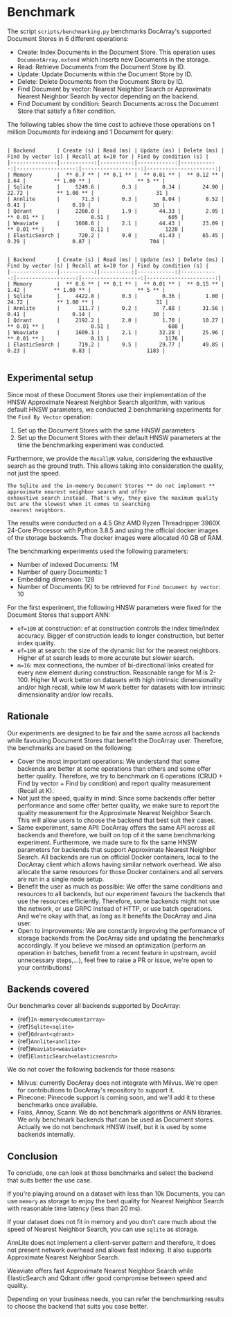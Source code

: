 # Benchmark

The script `scripts/benchmarking.py` benchmarks DocArray's supported Document Stores in 6 different operations:
* Create: Index Documents in the Document Store. This operation uses `DocumentArray.extend` which inserts new Documents in the storage.
* Read: Retrieve Documents from the Document Store by ID. 
* Update: Update Documents within the Document Store by ID.
* Delete: Delete Documents from the Document Store by ID.
* Find Document by vector: Nearest Neighbor Search or Approximate Nearest Neighbor Search by vector depending on the backend.
* Find Document by condition: Search Documents across the Document Store that satisfy a filter condition.

The following tables show the time cost to achieve those operations on 1 million Documents for indexing and 1 Document for query:

````{tab} Same HNSW parameters

| Backend       | Create (s) | Read (ms) | Update (ms) | Delete (ms) | Find by vector (s) | Recall at k=10 for | Find by condition (s) |
|---------------|-----------:|----------:|------------:|------------:|-------------------:|-------------------:|----------------------:|
| Memory        |  ** 0.7 ** | ** 0.1 ** |  ** 0.01 ** |  ** 0.12 ** |               1.64 |         ** 1.00 ** |               ** 5 ** |
| Sqlite        |     5249.6 |       0.3 |        0.34 |       24.90 |              22.72 |         ** 1.00 ** |                    31 |
| Annlite       |       71.3 |       0.3 |        8.04 |        8.52 |               0.41 |               0.19 |                    30 |
| Qdrant        |     2260.0 |       1.9 |       44.33 |        2.95 |         ** 0.01 ** |               0.51 |                   605 |
| Weaviate      |     1608.6 |       2.1 |       44.43 |       23.09 |         ** 0.01 ** |               0.11 |                  1228 |
| ElasticSearch |      720.2 |       9.0 |       41.43 |       65.45 |               0.29 |               0.87 |                   704 |

````

````{tab} Default HNSW parameters

| Backend       | Create (s) | Read (ms) | Update (ms) | Delete (ms) | Find by vector (s) | Recall at k=10 for | Find by condition (s) |
|---------------|-----------:|----------:|------------:|------------:|-------------------:|-------------------:|----------------------:|
| Memory        |  ** 0.6 ** | ** 0.1 ** |  ** 0.01 ** |  ** 0.15 ** |               1.42 |         ** 1.00 ** |               ** 5 ** |
| Sqlite        |     4422.8 |       0.3 |        0.36 |        1.00 |              24.72 |         ** 1.00 ** |                    31 |
| Annlite       |      111.7 |       0.2 |        7.88 |       31.56 |               0.41 |               0.14 |                    30 |
| Qdrant        |     2192.2 |       2.0 |        1.70 |       10.27 |         ** 0.01 ** |               0.51 |                   608 |
| Weaviate      |     1609.1 |       2.1 |       32.28 |       25.96 |         ** 0.01 ** |               0.11 |                  1176 |
| ElasticSearch |      719.2 |       9.5 |       29.77 |       49.85 |               0.23 |               0.83 |                  1183 |


````

## Experimental setup

Since most of these Document Stores use their implementation of the HNSW Approximate Nearest Neighbor Search algorithm, 
with various default HNSW parameters, we conducted 2 benchmarking experiments for the `Find By Vector` operation:
1. Set up the Document Stores with the same HNSW parameters 
2. Set up the Document Stores with their default HNSW parameters at the time the benchmarking experiment was conducted.

Furthermore, we provide the `Recall@K` value, considering the exhaustive search as the ground truth. This allows taking 
into consideration the quality, not just the speed.

```{important}
The Sqlite and the in-memory Document Stores ** do not implement ** approximate nearest neighbor search and offer 
exhaustive search instead. That's why, they give the maximum quality but are the slowest when it comes to searching
 nearest neighbors.
```

The results were conducted on a 4.5 Ghz AMD Ryzen Threadripper 3960X 24-Core Processor with Python 3.8.5 and using the official docker 
images of the storage backends. The docker images were allocated 40 GB of RAM.

The benchmarking experiments used the following parameters:
* Number of indexed Documents: 1M
* Number of query Documents: 1
* Embedding dimension: 128
* Number of Documents (K) to be retrieved for `Find Document by vector`: 10

For the first experiment, the following HNSW parameters were fixed for the Document Stores that support ANN:
* `ef=100` at construction: ef at construction controls the index time/index accuracy. Bigger ef construction leads to longer construction, but better index quality.
* `ef=100` at search: the size of the dynamic list for the nearest neighbors. Higher ef at search leads to more accurate but slower search.
* `m=16`: max connections, the number of bi-directional links created for every new element during construction. Reasonable range for M is 2-100. Higher M work better on datasets with high intrinsic dimensionality and/or high recall, while low M work better for datasets with low intrinsic dimensionality and/or low recalls.

## Rationale
Our experiments are designed to be fair and the same across all backends while favouring Document Stores that benefit 
the DocArray user. Therefore, the benchmarks are based on the following:

* Cover the most important operations: We understand that some backends are better at some operations than others and 
some offer better quality. Therefore, we try to benchmark on 6 operations (CRUD + Find by vector + Find by condition)
and report quality measurement (Recall at K).
* Not just the speed, quality in mind: Since some backends offer better performance and some offer better quality, 
we make sure to report the quality measurement for the Approximate Nearest Neighbor Search. This will allow users to 
choose the backend that best suit their cases.
* Same experiment, same API: DocArray offers the same API across all backends and therefore, we built on top of it the 
same benchmarking experiment. Furthermore, we made sure to fix the same HNSW parameters for backends that support 
Approximate Nearest Neighbor Search. All backends are run on official Docker containers, local to the DocArray client 
which allows having similar network overhead. We also allocate the same resources for those Docker containers and all 
servers are run in a single node setup.
* Benefit the user as much as possible: We offer the same conditions and resources to all backends, but our experiment 
favours the backends that use the resources efficiently. Therefore, some backends might not use the network, or use 
GRPC instead of HTTP, or use batch operations. And we're okay with that, as long as it benefits the DocArray and Jina 
user.
* Open to improvements: We are constantly improving the performance of storage backends from the DocArray side and 
updating the benchmarks accordingly. If you believe we missed an optimization (perform an operation in batches, benefit 
from a recent feature in upstream, avoid unnecessary steps,...), feel free to raise a PR or issue, we're open to 
your contributions!

## Backends covered
Our benchmarks cover all backends supported by DocArray:
* {ref}`In-memory<documentarray>`
* {ref}`Sqlite<sqlite>`
* {ref}`Qdrant<qdrant>`
* {ref}`Annlite<annlite>`
* {ref}`Weaviate<weaviate>`
* {ref}`ElasticSearch<elasticsearch>`

We do not cover the following backends for those reasons:
* Milvus: currently DocArray does not integrate with Milvus. We're open for contributions to DocArray's repository to 
support it.
* Pinecone: Pinecode support is coming soon, and we'll add it to these benchmarks once available.
* Faiss, Annoy, Scann: We do not benchmark algorithms or ANN libraries. We only benchmark backends that can be used as 
Document stores. Actually we do not benchmark HNSW itself, but it is used by some backends internally.


## Conclusion
To conclude, one can look at those benchmarks and select the backend that suits better the use case.

If you're playing around on a dataset with less than 10k Documents, you can use `memory` as storage to enjoy the best 
quality for Nearest Neighbor Search with reasonable time latency (less than 20 ms).

If your dataset does not fit in memory and you don't care much about the speed of Nearest Neighbor Search, you can use
`sqlite` as storage.

AnnLite does not implement a client-server pattern and therefore, it does not present network overhead and allows fast 
indexing. It also supports Approximate Nearest Neighbor Search.

Weaviate offers fast Approximate Nearest Neighbor Search while ElasticSearch and Qdrant offer good compromise between 
speed and quality.

Depending on your business needs, you can refer the benchmarking results to choose the backend that suits you case 
better.
